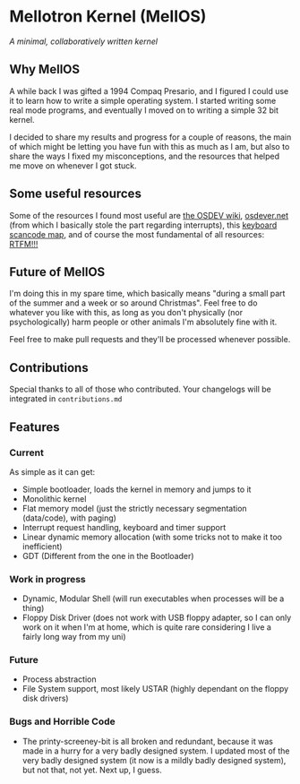 # Mellotron Kernel (MellOS)
*A minimal, collaboratively written kernel* 
## Why MellOS
A while back I was gifted a 1994 Compaq Presario, and I figured I could use it to learn how to write a simple operating system. I started writing some real mode programs, and eventually I moved on to writing a simple 32 bit kernel. 

I decided to share my results and progress for a couple of reasons, the main of which might be letting you have fun with this as much as I am, but also to share the ways I fixed my misconceptions, and the resources that helped me move on whenever I got stuck.

## Some useful resources
Some of the resources I found most useful are [the OSDEV wiki](https://wiki.osdev.org/Main_Page), [osdever.net](http://www.osdever.net/tutorials/) (from which I basically stole the part regarding interrupts), this [keyboard scancode map](https://www.win.tue.nl/~aeb/linux/kbd/scancodes-1.html), and of course the most fundamental of all resources: [RTFM!!!](https://software.intel.com/content/www/us/en/develop/download/intel-64-and-ia-32-architectures-sdm-combined-volumes-3a-3b-3c-and-3d-system-programming-guide.html)

## Future of MellOS
I'm doing this in my spare time, which basically means "during a small part of the summer and a week or so around Christmas". Feel free to do whatever you like with this, as long as you don't physically (nor psychologically) harm people or other animals I'm absolutely fine with it.

Feel free to make pull requests and they'll be processed whenever possible.

## Contributions
Special thanks to all of those who contributed. Your changelogs will be integrated in `contributions.md`

## Features
### Current
As simple as it can get:

- Simple bootloader, loads the kernel in memory and jumps to it
- Monolithic kernel
- Flat memory model (just the strictly necessary segmentation (data/code), with paging)
- Interrupt request handling, keyboard and timer support
- Linear dynamic memory allocation (with some tricks not to make it too inefficient)
- GDT (Different from the one in the Bootloader)


### Work in progress
- Dynamic, Modular Shell (will run executables when processes will be a thing)
- Floppy Disk Driver (does not work with USB floppy adapter, so I can only work on it when I'm at home, which is quite rare considering I live a fairly long way from my uni)

### Future
- Process abstraction
- File System support, most likely USTAR (highly dependant on the floppy disk drivers)

### Bugs and Horrible Code
- The printy-screeney-bit is all broken and redundant, because it was made in a hurry for a very badly designed system. I updated most of the very badly designed system (it now is a mildly badly designed system), but not that, not yet. Next up, I guess.


